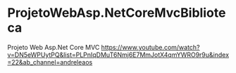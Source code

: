 # ProjetoWebAsp.NetCoreMvcBiblioteca
Projeto Web Asp.Net Core MVC
https://www.youtube.com/watch?v=DN5eWPUytPQ&list=PLPnIqDMuT6Nmj6E7MmJotX4qmYWRO9r9u&index=22&ab_channel=andreleaos